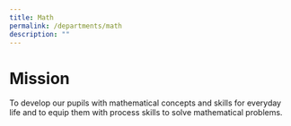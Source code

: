 ```yaml
---
title: Math
permalink: /departments/math
description: ""
---
```

# **Mission** 


To develop our pupils with mathematical concepts and skills for everyday life and to equip them with process skills to solve mathematical problems.